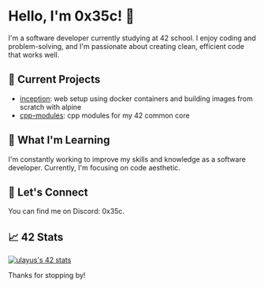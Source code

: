 # Hello, I'm 0x35c! 👋

I'm a software developer currently studying at 42 school. I enjoy coding and problem-solving, and I'm passionate about creating clean, efficient code that works well. 

## 🔭 Current Projects

- [inception](https://github.com/0x35c/inception-42): web setup using docker containers and building images from scratch with alpine
- [cpp-modules](https://github.com/0x35c/cpp-42): cpp modules for my 42 common core

## 🌱 What I'm Learning

I'm constantly working to improve my skills and knowledge as a software developer. Currently, I'm focusing on code aesthetic.

## 💬 Let's Connect

You can find me on Discord: 0x35c.

## 📈 42 Stats

[![ulayus's 42 stats](https://badge42.vercel.app/api/v2/clfzy2qp5000608mpqhg8wuw1/stats?cursusId=21&coalitionId=219)](https://github.com/JaeSeoKim/badge42)

Thanks for stopping by!
